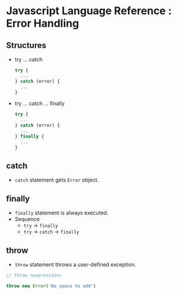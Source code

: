 Javascript Language Reference : Error Handling
==============================================

Structures
----------
- try ... catch
    ```js
    try {
      ...
    } catch (error) {
      ...
    }
    ```
- try ... catch ... finally
    ```js
    try {
      ...
    } catch (error) {
      ...
    } finally {
      ...
    }
    ```

catch
-----
- `catch` statement gets `Error` object.

finally
-------
- `finally` statement is always executed.
- Sequence
    - `try` -> `finally`
    - `try` -> `catch` -> `finally`

throw
-----
- `throw` statement throws a user-defined exception.
```js
// throw <expression>

throw new Error('No space to add')
```